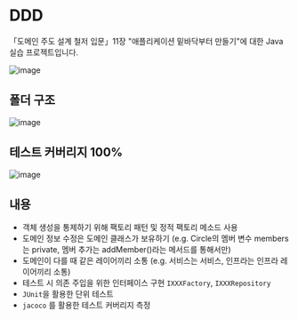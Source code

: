 # DDD

「도메인 주도 설계 철저 입문」11장 "애플리케이션 밑바닥부터 만들기"에 대한 Java 실습 프로젝트입니다.

![image](https://github.com/user-attachments/assets/29925c1c-d8ce-4cd8-8fed-20c72927ffa7)

## 폴더 구조
![image](https://github.com/user-attachments/assets/c6f0c80d-a42f-4e3d-bdf2-e065b641a6cb)

## 테스트 커버리지 100%
![image](https://github.com/user-attachments/assets/7ab6f637-0ff8-45e6-80d1-bd5681d794fc)

## 내용
- 객체 생성을 통제하기 위해 팩토리 패턴 및 정적 팩토리 메소드 사용
- 도메인 정보 수정은 도메인 클래스가 보유하기 (e.g. Circle의 멤버 변수 members는 private, 멤버 추가는 addMember()라는 메서드를 통해서만)
- 도메인이 다를 때 같은 레이어끼리 소통 (e.g. 서비스는 서비스, 인프라는 인프라 레이어끼리 소통)
- 테스트 시 의존 주입을 위한 인터페이스 구현 `IXXXFactory`, `IXXXRepository`
- `JUnit`을 활용한 단위 테스트
- `jacoco` 를 활용한 테스트 커버리지 측정
